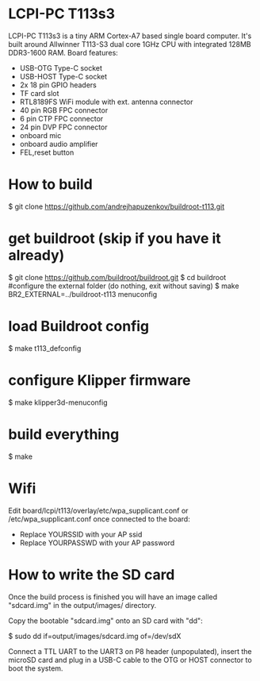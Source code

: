 LCPI-PC T113s3
===============

LCPI-PC T113s3 is a tiny ARM Cortex-A7 based single board computer.
It's built around Allwinner T113-S3 dual core 1GHz CPU with integrated
128MB DDR3-1600 RAM.
Board features:
- USB-OTG Type-C socket
- USB-HOST Type-C socket
- 2x 18 pin GPIO headers
- TF card slot
- RTL8189FS WiFi module with ext. antenna connector
- 40 pin RGB FPC connector
- 6 pin CTP FPC connector
- 24 pin DVP FPC connector
- onboard mic
- onboard audio amplifier
- FEL,reset button

How to build
============

$ git clone https://github.com/andrejhapuzenkov/buildroot-t113.git
# get buildroot (skip if you have it already)
$ git clone https://github.com/buildroot/buildroot.git
$ cd buildroot
#configure the external folder (do nothing, exit without saving)
$ make BR2_EXTERNAL=../buildroot-t113 menuconfig
# load Buildroot config
$ make t113_defconfig
# configure Klipper firmware
$ make klipper3d-menuconfig
# build everything
$ make

Wifi
==========

Edit board/lcpi/t113/overlay/etc/wpa_supplicant.conf or
/etc/wpa_supplicant.conf once connected to the board:

* Replace YOURSSID with your AP ssid
* Replace YOURPASSWD with your AP password

How to write the SD card
========================

Once the build process is finished you will have an image called "sdcard.img"
in the output/images/ directory.

Copy the bootable "sdcard.img" onto an SD card with "dd":

  $ sudo dd if=output/images/sdcard.img of=/dev/sdX

Connect a TTL UART to the UART3 on P8 header (unpopulated), insert the microSD card and
plug in a USB-C cable to the OTG or HOST connector to boot the system.
